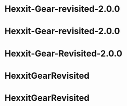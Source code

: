 # Hexxit-Gear-revisited-2.0.0
# Hexxit-Gear-revisited-2.0.0
# Hexxit-Gear-Revisited-2.0.0
# HexxitGearRevisited
# HexxitGearRevisited
